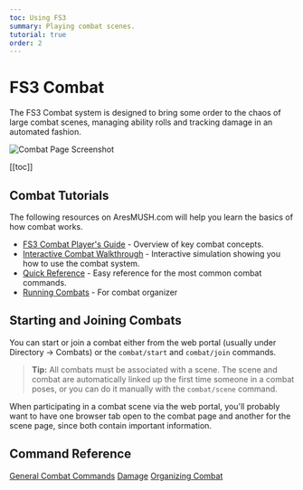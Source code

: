 ```yaml
---
toc: Using FS3
summary: Playing combat scenes.
tutorial: true
order: 2
---
```


# FS3 Combat

The FS3 Combat system is designed to bring some order to the chaos of large combat scenes, managing ability rolls and tracking damage in an automated fashion. 

![Combat Page Screenshot](https://aresmush.com/images/help-images/combat.png)

[[toc]]

## Combat Tutorials

The following resources on AresMUSH.com will help you learn the basics of how combat works.

* [FS3 Combat Player's Guide](http://aresmush.com/fs3/fs3-3/combat.html) - Overview of key combat concepts.
* [Interactive Combat Walkthrough](http://aresmush.com/fs3/fs3-3/combat-walkthrough.html) - Interactive simulation showing you how to use the combat system.
* [Quick Reference](http://aresmush.com/fs3/fs3-3/combat-quickref.html) - Easy reference for the most common combat commands.
* [Running Combats](http://aresmush.com/fs3/fs3-3/running-combat.html) - For combat organizer

## Starting and Joining Combats

You can start or join a combat either from the web portal (usually under Directory -> Combats) or the `combat/start` and `combat/join` commands.

> **Tip:** All combats must be associated with a scene.  The scene and combat are automatically linked up the first time someone in a combat poses, or you can do it manually with the `combat/scene` command.

When participating in a combat scene via the web portal, you'll probably want to have one browser tab open to the combat page and another for the scene page, since both contain important information.

## Command Reference

[General Combat Commands](/help/combat)
[Damage](/help/damage)
[Organizing Combat](/help/combat_org)